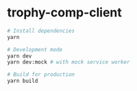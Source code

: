 # trophy-comp-client

```bash
# Install dependencies
yarn

# Development mode
yarn dev
yarn dev:mock # with mock service worker

# Build for production
yarn build
```
